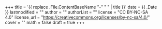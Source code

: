 +++
title = '{{ replace .File.ContentBaseName "-" " " | title }}'
date = {{ .Date }}
lastmodified = ""
author = ""
authorList = ""
license = "CC BY-NC-SA 4.0"
license_url = "https://creativecommons.org/licenses/by-nc-sa/4.0/"
cover = ""
math = false
draft = true
+++
